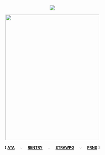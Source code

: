 <div align="center">
 
![](https://komarev.com/ghpvc/?username=bordIands&color=lightgrey&label=.ᐟ.ᐟ)

<img align="center" width="300" height="400" src="https://files.catbox.moe/cs6dit.png">

<div align="center"> 

<sub>【 [**ATA**](https://inumaki.atabook.org/)⠀⠀⌣⠀⠀[**RENTRY**](https://rentry.co/lovethreat)⠀⠀⌣⠀⠀[**STRAWPG**](https://lovethreat.straw.page)⠀⠀⌣⠀⠀[**PRNS**](https://pronouns.cc/@lovethreat) 】</sub>
